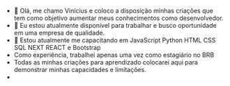  
- 👋 Olá, me chamo Vinícius e coloco a disposição minhas criações que tem como objetivo aumentar meus conhecimentos como desenvolvedor.
- 👀 Eu estou atualmente disponível para trabalhar e busco oportunidade em uma empresa de qualidade.
- 🌱 Estou atualmente me capacitando em JavaScript Python HTML CSS SQL NEXT REACT e Bootstrap 
- Como experiência, trabalhei apenas uma vez como estagiário no BRB
- Todas as minhas criações para aprendizado colocarei aqui para demonstrar minhas capacidades e limitações.
- 
